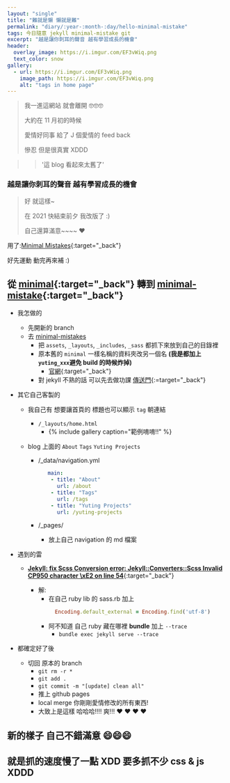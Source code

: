 ```yaml
---
layout: "single"
title: "難就是懶 懶就是難"
permalink: "diary/:year-:month-:day/hello-minimal-mistake"
tags: 今日隨意 jekyll minimal-mistake git
excerpt: "越是讓你刺耳的聲音 越有學習成長的機會"
header:
  overlay_image: https://i.imgur.com/EF3vWiq.png
  text_color: snow
gallery:
  - url: https://i.imgur.com/EF3vWiq.png
    image_path: https://i.imgur.com/EF3vWiq.png
    alt: "tags in home page"
---
```


> 我一進這網站 就會離開 🤓🤓🤓
>
> 大約在 11 月初的時候
>
> 愛情好同事 給了 J 個愛情的 feed back
>
> 慘忍 但是很真實 XDDD

>> '這 blog 看起來太舊了'

### 越是讓你刺耳的聲音 越有學習成長的機會

> 好 就這樣~ 
>
> 在 2021 快結束前夕 我改版了 :)
>
> 自己還算滿意~~~~ :heart:

用了:[Minimal Mistakes](https://mmistakes.github.io/minimal-mistakes/){:target="_back"}

好先運動 動完再來補 :)

## 從 [minimal](https://jekyllthemes.io/theme/minimal){:target="_back"} 轉到 [minimal-mistake](https://jekyllthemes.io/theme/minimal-mistakes){:target="_back"}

- 我怎做的 
  - 先開新的 branch
  - 去 [minimal-mistakes](https://github.com/mmistakes/minimal-mistakes) 
    - 把 `assets`,  `_layouts`, `_includes`, `_sass` 都抓下來放到自己的目錄裡 
    - 原本舊的 `minimal` 一樣名稱的資料夾改另一個名 **(我是都加上 `yuting_xxx`避免 build 的時候炸掉)**
      - [官網](https://mmistakes.github.io/minimal-mistakes/docs/quick-start-guide/){:target="_back"}
    - 對 jekyll 不熟的話 可以先去做功課 [傳送門](https://jekyllrb.com/){:=target="_back"}

- 其它自己客製的

    - 我自己有 想要讓首頁的 標題也可以顯示 `tag` 朝連結
       - `/_layouts/home.html`
         - {% include gallery caption="範例唷唷!!" %}
    
    - blog 上面的 `About` `Tags` `Yuting Projects`

      - /_data/navigation.yml
         
         ~~~yml
            main:
             - title: "About"
               url: /about
             - title: "Tags"
               url: /tags
             - title: "Yuting Projects"
               url: /yuting-projects
         ~~~

      - /_pages/
         - 放上自己 navigation 的 md 檔案

- 遇到的雷

   - [**Jekyll: fix Scss Conversion error: Jekyll::Converters::Scss Invalid CP950 character \xE2 on line 54**](https://blog-host-d6b29.firebaseapp.com/jekyll/2017/09/05/fix-sass-encoding-on-windows.html){:target="_back"}

      - 解:
        - 在自己 ruby lib 的 sass.rb 加上
           ```rb
             Encoding.default_external = Encoding.find('utf-8')
           ```
        - 阿不知道 自己 ruby 藏在哪裡 **bundle** 加上 `--trace` 
           - `bundle exec jekyll serve --trace`  

- 都確定好了後 

  - 切回 原本的 branch
     - `git rm -r *`
     - `git add .`
     - `git commit -m "[update] clean all"`
     - 推上 github pages 
     - local merge 你剛剛愛情修改的所有東西!
     - 大致上是這樣 哈哈哈!!!! 爽!!! :hearts: :hearts: :hearts: :hearts:

## 新的樣子 自己不錯滿意 :smile::smile::smile: 
## 就是抓的速度慢了一點 XDD 要多抓不少 css & js XDDD